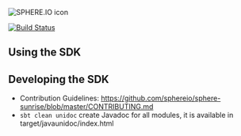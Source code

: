 ![SPHERE.IO icon](https://admin.sphere.io/assets/images/sphere_logo_rgb_long.png)

[![Build Status](https://travis-ci.org/commercetools/sphere-play-sdk.png?branch=1.x)](https://travis-ci.org/commercetools/sphere-play-sdk)

 ## Using the SDK 
 
 ## Developing the SDK
 
 * Contribution Guidelines: https://github.com/sphereio/sphere-sunrise/blob/master/CONTRIBUTING.md
 * `sbt clean unidoc` create Javadoc for all modules, it is available in target/javaunidoc/index.html
